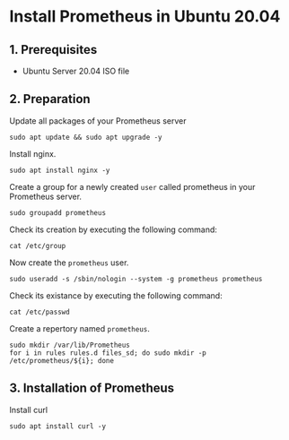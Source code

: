 # Install Prometheus in Ubuntu 20.04

## 1. Prerequisites
- Ubuntu Server 20.04 ISO file

## 2. Preparation
Update all packages of your Prometheus server
```
sudo apt update && sudo apt upgrade -y
```

Install nginx.
```
sudo apt install nginx -y
```

Create a group for a newly created `user` called prometheus in your Prometheus server.
```
sudo groupadd prometheus
```

Check its creation by executing the following command:
```
cat /etc/group
```

Now create the `prometheus` user.
```
sudo useradd -s /sbin/nologin --system -g prometheus prometheus
```

Check its existance by executing the following command:
```
cat /etc/passwd
```

Create a repertory named `prometheus`.
```
sudo mkdir /var/lib/Prometheus
for i in rules rules.d files_sd; do sudo mkdir -p /etc/prometheus/${i}; done
```

## 3. Installation of Prometheus
Install curl
```
sudo apt install curl -y
```


